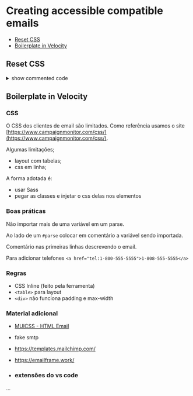 # Creating accessible compatible emails

- [Reset CSS](#reset-css)
- [Boilerplate in Velocity](#boilerplate)

## <a name="reset-css"></a> Reset CSS

<details>
  <summary>show commented code</summary>

```css
body {
  margin: 0;
  padding: 0;
  min-width: 100%;
}

img {
  border: 0 none;
  height: auto;
  line-height: 100%;
  outline: none;
  text-decoration: none;
}

a img {
  border: 0 none;
}

table {
  border-spacing: 0;
  border-collapse: collapse;
}

td {
  padding: 0;
  text-align: left;
  word-break: break-word;
  -webkit-hyphens: auto;
  -moz-hyphens: auto;
  hyphens: auto;
  border-collapse: collapse !important;
}

body,
table,
td,
p,
a,
li,
blockquote {
  -webkit-text-size-adjust: 100%;
  -ms-text-size-adjust: 100%;
}

/* specific clientes */
/* https://templates.mailchimp.com/development/css/client-specific-styles/ */

/* Outlook.com / Hotmail */

.ExternalClass {
  width: 100%;
}

.ExternalClass,
.ExternalClass p,
.ExternalClass span,
.ExternalClass font,
.ExternalClass td,
.ExternalClass div {
  line-height: 100%;

  // h2{
  //   color:#0066CC !important;
  // }
}

.ReadMsgBody {
  width: 100%;
}

/* Outlook 2007 / 2010 / 2013 */

#outlook a {
  padding: 0;
}

table,
td {
  mso-table-lspace: 0pt;
  mso-table-rspace: 0pt;
}

img,
a img {
  -ms-interpolation-mode: bicubic;
}

/* OSX / iOS */

body {
  -webkit-text-size-adjust: 100%;
}

a[x-apple-data-detectors] {
  color: inherit;
  text-decoration: none;
  font-size: inherit;
  font-family: inherit;
  font-weight: inherit;
  line-height: inherit;
}

/* Windows Mobile */

body {
  -ms-text-size-adjust: 100%;
}

/* android */

div[style*='margin: 16px 0;'] {
  margin: 0;
}
```

</details>

## <a name="boilerplate"></a> Boilerplate in Velocity

### CSS

O CSS dos clientes de email são limitados. Como referência usamos o site [https://www.campaignmonitor.com/css/](https://www.campaignmonitor.com/css/).

Algumas limitações;

- layout com tabelas;
- css em linha;

A forma adotada é:

- usar Sass
- pegar as classes e injetar o css delas nos elementos

### Boas práticas

Não importar mais de uma variável em um parse.

Ao lado de um `#parse` colocar em comentário a variável sendo importada.

Comentário nas primeiras linhas descrevendo o email.

Para adicionar telefones `<a href="tel:1-800-555-5555">1-808-555-5555</a>`

### Regras

- CSS Inline (feito pela ferramenta)
- `<table>` para layout
- `<div>` não funciona padding e max-width

### Material adicional

- [MUICSS - HTML Email](https://www.muicss.com/docs/v1/email/boilerplate-html)
- fake smtp
- https://templates.mailchimp.com/
- https://emailframe.work/

- ### extensões do vs code

...
